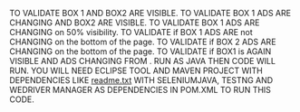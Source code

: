 TO VALIDATE BOX 1 AND BOX2 ARE VISIBLE.
TO VALIDATE BOX 1 ADS ARE CHANGING AND BOX2 ARE VISIBLE.
TO VALIDATE BOX 1 ADS ARE CHANGING on 50% visibility.
TO VALIDATE if  BOX 1 ADS ARE not  CHANGING on the bottom of the page.
TO VALIDATE if  BOX 2 ADS ARE  CHANGING on the bottom of the page.
TO VALIDATE if  BOX1 is AGAIN VISIBLE AND ADS CHANGING FROM .
RUN AS JAVA THEN CODE WILL RUN.
YOU WILL NEED ECLIPSE TOOL AND MAVEN PROJECT WITH  DEPENDENCIES LIKE [readme.txt](https://github.com/Darvesh4321/QA-TASK/files/9707538/readme.txt)
WITH SELENIUMJAVA, TESTNG AND WEDRIVER MANAGER AS DEPENDENCIES IN POM.XML TO RUN THIS CODE.
